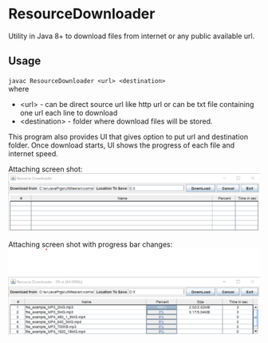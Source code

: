 # ResourceDownloader
Utility in Java 8+ to download files from internet or any public available url.

## Usage<br>
`javac ResourceDownloader <url> <destination>`<br>
where
 * \<url> - can be direct source url like http url or can be txt file containing one url each line to download<br>
 * \<destination> - folder where download files will be stored.<br>

This program also provides UI that gives option to put url and destination folder.
Once download starts, UI shows the progress of each file and internet speed.

Attaching screen shot:
![Image of Yaktocat](https://github.com/svermaji/ResourceDownloader/blob/master/rd.png) 

Attaching screen shot with progress bar changes:
![Image of Yaktocat](https://github.com/svermaji/ResourceDownloader/blob/master/rd-with-progress-bars.png) 